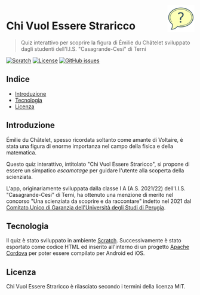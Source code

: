 <a href="https://www.casagrandecesi.edu.it/">
    <img src="resources/ios/icon/icon-72.png" alt="Chi Vuol Essere Straricco logo" title="Chi Vuol Essere Straricco" align="right" height="72" />
</a>

# Chi Vuol Essere Straricco
> Quiz interattivo per scoprire la figura di Émilie du Châtelet sviluppato dagli studenti dell'I.I.S. "Casagrande-Cesi" di Terni

[![Scratch](https://img.shields.io/badge/scratch-blue.svg)](https://scratch.mit.edu/)
[![License](https://img.shields.io/github/license/casagrandecesi/chi-vuol-essere-straricco.svg)](https://opensource.org/licenses/MIT)
[![GitHub issues](https://img.shields.io/github/issues/casagrandecesi/chi-vuol-essere-straricco.svg)](https://github.com/casagrandecesi/chi-vuol-essere-straricco/issues)

## Indice

- [Introduzione](#introduzione)
- [Tecnologia](#tecnologia)
- [Licenza](#licenza)

## Introduzione

Émilie du Châtelet, spesso ricordata soltanto come amante di Voltaire, è stata una figura di enorme importanza nel campo della fisica e della matematica.

Questo quiz interattivo, intitolato "Chi Vuol Essere Straricco", si propone di essere un simpatico <em>escamotage</em> per guidare l'utente alla scoperta della scienziata.

L'app, originariamente sviluppata dalla classe I A (A.S. 2021/22) dell'I.I.S. "Casagrande-Cesi" di Terni, ha ottenuto una menzione di merito nel concorso "Una scienziata da scoprire e da raccontare" indetto nel 2021 dal [Comitato Unico di Garanzia dell'Università degli Studi di Perugia](https://www.unipg.it/ateneo/organizzazione/organi-consultivi-e-di-garanzia/comitato-unico-di-garanzia).

## Tecnologia

Il quiz è stato sviluppato in ambiente [Scratch](https://scratch.mit.edu). Successivamente è stato esportato come codice HTML ed inserito all'interno di un progetto [Apache Cordova](https://cordova.apache.org/) per poter essere compilato per Android ed iOS.

## Licenza

Chi Vuol Essere Straricco è rilasciato secondo i termini della licenza MIT.